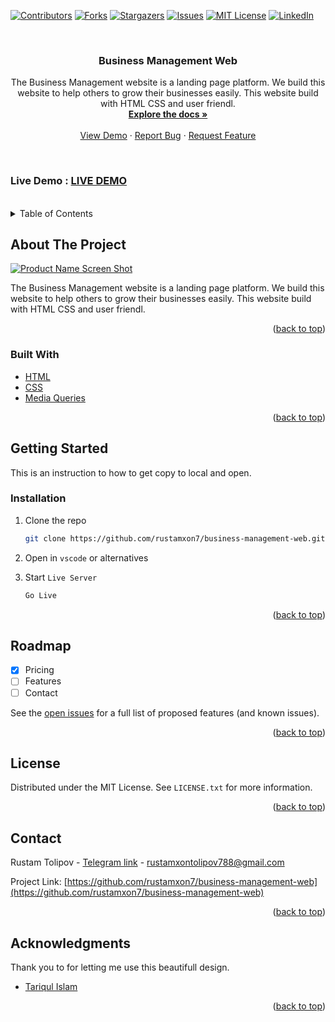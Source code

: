 <div id="top"></div>

[![Contributors][contributors-shield]][contributors-url]
[![Forks][forks-shield]][forks-url]
[![Stargazers][stars-shield]][stars-url]
[![Issues][issues-shield]][issues-url]
[![MIT License][license-shield]][license-url]
[![LinkedIn][linkedin-shield]][linkedin-url]

<!-- PROJECT LOGO -->
<br />
<div align="center">

<h3 align="center">Business Management Web</h3>

  <p align="center">
    The Business Management website is a landing page platform. We build this website to help others to grow their businesses easily. This website build with HTML CSS and user friendl.
    <br />
    <a href="https://github.com/rustamxon7/business-management-web"><strong>Explore the docs »</strong></a>
    <br />
    <br />
    <a href="https://github.com/rustamxon7/business-management-web">View Demo</a>
    ·
    <a href="https://github.com/rustamxon7/business-management-web/issues">Report Bug</a>
    ·
    <a href="https://github.com/rustamxon7/business-management-web/issues">Request Feature</a>
  </p>
</div>

<br/>

### Live Demo : <a href="https://rustamxon7.github.io/business-management-web/">LIVE DEMO</a>

<br/>

<!-- TABLE OF CONTENTS -->
<details>
  <summary>Table of Contents</summary>
  <ol>
    <li>
      <a href="#about-the-project">About The Project</a>
      <ul>
        <li><a href="#built-with">Built With</a></li>
      </ul>
    </li>
    <li>
      <a href="#getting-started">Getting Started</a>
      <ul>
        <li><a href="#prerequisites">Prerequisites</a></li>
        <li><a href="#installation">Installation</a></li>
      </ul>
    </li>
    <!-- <li><a href="#usage">Usage</a></li> -->
    <li><a href="#roadmap">Roadmap</a></li>
    <!-- <li><a href="#contributing">Contributing</a></li> -->
    <li><a href="#license">License</a></li>
    <li><a href="#contact">Contact</a></li>
    <li><a href="#acknowledgments">Acknowledgments</a></li>
  </ol>
</details>

<!-- ABOUT THE PROJECT -->

## About The Project

[![Product Name Screen Shot][product-screenshot]](https://github.com/Rustamxon7/business-management-web/blob/setup/imgs/business-management-web.jpeg?raw=true)

The Business Management website is a landing page platform. We build this website to help others to grow their businesses easily. This website build with HTML CSS and user friendl.

<p align="right">(<a href="#top">back to top</a>)</p>

### Built With

- [HTML](https://www.w3schools.com/html/)
- [CSS](https://www.w3schools.com/css/)
- [Media Queries](https://developer.mozilla.org/en-US/docs/Web/CSS/Media_Queries/Using_media_queries)

<p align="right">(<a href="#top">back to top</a>)</p>

<!-- GETTING STARTED -->

## Getting Started

This is an instruction to how to get copy to local and open.

### Installation

1. Clone the repo
   ```sh
   git clone https://github.com/rustamxon7/business-management-web.git
   ```
2. Open in `vscode` or alternatives

3. Start `Live Server`
   ```js
   Go Live
   ```

<p align="right">(<a href="#top">back to top</a>)</p>

<!-- USAGE EXAMPLES -->

<!-- ## Usage

Use this space to show useful examples of how a project can be used. Additional screenshots, code examples and demos work well in this space. You may also link to more resources.

_For more examples, please refer to the [Documentation](https://example.com)_

<p align="right">(<a href="#top">back to top</a>)</p> -->

<!-- ROADMAP -->

## Roadmap

- [x] Pricing
- [ ] Features
- [ ] Contact

See the [open issues](https://github.com/rustamxon7/business-management-web/issues) for a full list of proposed features (and known issues).

<p align="right">(<a href="#top">back to top</a>)</p>

<!-- CONTRIBUTING -->

<!-- ## Contributing

Contributions are what make the open source community such an amazing place to learn, inspire, and create. Any contributions you make are **greatly appreciated**.

If you have a suggestion that would make this better, please fork the repo and create a pull request. You can also simply open an issue with the tag "enhancement".
Don't forget to give the project a star! Thanks again!

1. Fork the Project
2. Create your Feature Branch (`git checkout -b feature/AmazingFeature`)
3. Commit your Changes (`git commit -m 'Add some AmazingFeature'`)
4. Push to the Branch (`git push origin feature/AmazingFeature`)
5. Open a Pull Request

<p align="right">(<a href="#top">back to top</a>)</p> -->

<!-- LICENSE -->

## License

Distributed under the MIT License. See `LICENSE.txt` for more information.

<p align="right">(<a href="#top">back to top</a>)</p>

<!-- CONTACT -->

## Contact

Rustam Tolipov - [Telegram link](@RustambekTolipov) - rustamxontolipov788@gmail.com

Project Link: [https://github.com/rustamxon7/business-management-web](https://github.com/rustamxon7/business-management-web)

<p align="right">(<a href="#top">back to top</a>)</p>

<!-- ACKNOWLEDGMENTS -->

## Acknowledgments

Thank you to for letting me use this beautifull design.

- [Tariqul Islam](https://www.linkedin.com/in/tariqul-islam-2ab833205/)

<p align="right">(<a href="#top">back to top</a>)</p>

<!-- MARKDOWN LINKS & IMAGES -->
<!-- https://www.markdownguide.org/basic-syntax/#reference-style-links -->

[contributors-shield]: https://img.shields.io/github/contributors/rustamxon7/business-management-web.svg?style=for-the-badge
[contributors-url]: https://github.com/rustamxon7/business-management-web/graphs/contributors
[forks-shield]: https://img.shields.io/github/forks/rustamxon7/business-management-web.svg?style=for-the-badge
[forks-url]: https://github.com/rustamxon7/business-management-web/network/members
[stars-shield]: https://img.shields.io/github/stars/rustamxon7/business-management-web.svg?style=for-the-badge
[stars-url]: https://github.com/rustamxon7/business-management-web/stargazers
[issues-shield]: https://img.shields.io/github/issues/rustamxon7/business-management-web.svg?style=for-the-badge
[issues-url]: https://github.com/rustamxon7/business-management-web/issues
[license-shield]: https://img.shields.io/github/license/rustamxon7/business-management-web.svg?style=for-the-badge
[license-url]: https://github.com/rustamxon7/business-management-web/blob/master/LICENSE.txt
[linkedin-shield]: https://img.shields.io/badge/-LinkedIn-black.svg?style=for-the-badge&logo=linkedin&colorB=555
[linkedin-url]: https://linkedin.com/in/rustamjon-tolipov
[product-screenshot]: images/screenshot.png
